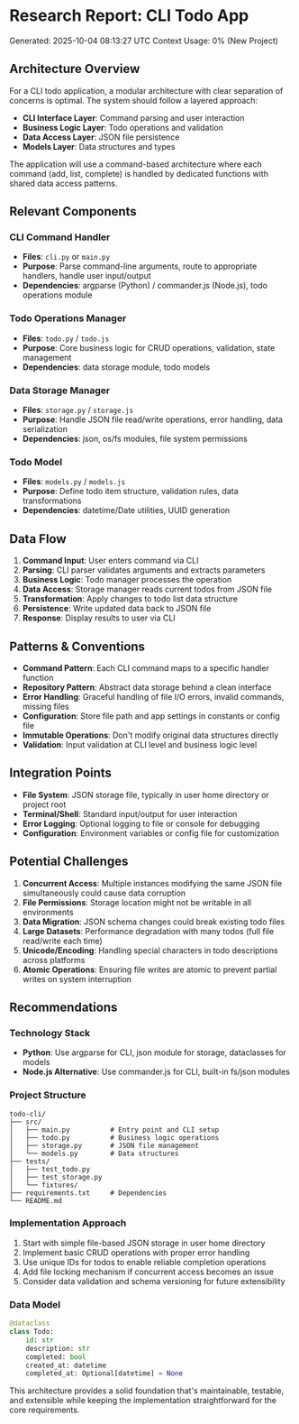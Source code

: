 # Research Report: CLI Todo App
Generated: 2025-10-04 08:13:27 UTC
Context Usage: 0% (New Project)

## Architecture Overview

For a CLI todo application, a modular architecture with clear separation of concerns is optimal. The system should follow a layered approach:

- **CLI Interface Layer**: Command parsing and user interaction
- **Business Logic Layer**: Todo operations and validation
- **Data Access Layer**: JSON file persistence
- **Models Layer**: Data structures and types

The application will use a command-based architecture where each command (add, list, complete) is handled by dedicated functions with shared data access patterns.

## Relevant Components

### CLI Command Handler
- **Files**: `cli.py` or `main.py`
- **Purpose**: Parse command-line arguments, route to appropriate handlers, handle user input/output
- **Dependencies**: argparse (Python) / commander.js (Node.js), todo operations module

### Todo Operations Manager  
- **Files**: `todo.py` / `todo.js`
- **Purpose**: Core business logic for CRUD operations, validation, state management
- **Dependencies**: data storage module, todo models

### Data Storage Manager
- **Files**: `storage.py` / `storage.js`
- **Purpose**: Handle JSON file read/write operations, error handling, data serialization
- **Dependencies**: json, os/fs modules, file system permissions

### Todo Model
- **Files**: `models.py` / `models.js`
- **Purpose**: Define todo item structure, validation rules, data transformations
- **Dependencies**: datetime/Date utilities, UUID generation

## Data Flow

1. **Command Input**: User enters command via CLI
2. **Parsing**: CLI parser validates arguments and extracts parameters
3. **Business Logic**: Todo manager processes the operation
4. **Data Access**: Storage manager reads current todos from JSON file
5. **Transformation**: Apply changes to todo list data structure
6. **Persistence**: Write updated data back to JSON file
7. **Response**: Display results to user via CLI

## Patterns & Conventions

- **Command Pattern**: Each CLI command maps to a specific handler function
- **Repository Pattern**: Abstract data storage behind a clean interface
- **Error Handling**: Graceful handling of file I/O errors, invalid commands, missing files
- **Configuration**: Store file path and app settings in constants or config file
- **Immutable Operations**: Don't modify original data structures directly
- **Validation**: Input validation at CLI level and business logic level

## Integration Points

- **File System**: JSON storage file, typically in user home directory or project root
- **Terminal/Shell**: Standard input/output for user interaction
- **Error Logging**: Optional logging to file or console for debugging
- **Configuration**: Environment variables or config file for customization

## Potential Challenges

1. **Concurrent Access**: Multiple instances modifying the same JSON file simultaneously could cause data corruption
2. **File Permissions**: Storage location might not be writable in all environments
3. **Data Migration**: JSON schema changes could break existing todo files
4. **Large Datasets**: Performance degradation with many todos (full file read/write each time)
5. **Unicode/Encoding**: Handling special characters in todo descriptions across platforms
6. **Atomic Operations**: Ensuring file writes are atomic to prevent partial writes on system interruption

## Recommendations

### Technology Stack
- **Python**: Use argparse for CLI, json module for storage, dataclasses for models
- **Node.js Alternative**: Use commander.js for CLI, built-in fs/json modules

### Project Structure
```
todo-cli/
├── src/
│   ├── main.py          # Entry point and CLI setup
│   ├── todo.py          # Business logic operations
│   ├── storage.py       # JSON file management
│   └── models.py        # Data structures
├── tests/
│   ├── test_todo.py
│   ├── test_storage.py
│   └── fixtures/
├── requirements.txt     # Dependencies
└── README.md
```

### Implementation Approach
1. Start with simple file-based JSON storage in user home directory
2. Implement basic CRUD operations with proper error handling
3. Use unique IDs for todos to enable reliable completion operations
4. Add file locking mechanism if concurrent access becomes an issue
5. Consider data validation and schema versioning for future extensibility

### Data Model
```python
@dataclass
class Todo:
    id: str
    description: str
    completed: bool
    created_at: datetime
    completed_at: Optional[datetime] = None
```

This architecture provides a solid foundation that's maintainable, testable, and extensible while keeping the implementation straightforward for the core requirements.